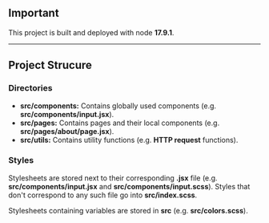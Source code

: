 ## Important
This project is built and deployed with node **17.9.1**.

-----

## Project Strucure

### Directories
- **src/components:** Contains globally used components (e.g. **src/components/input.jsx**).
- **src/pages:** Contains pages and their local components (e.g. **src/pages/about/page.jsx**).
- **src/utils:** Contains utility functions (e.g. **HTTP request** functions).

### Styles
Stylesheets are stored next to their corresponding **.jsx** file (e.g. **src/components/input.jsx**
and **src/components/input.scss**). Styles that don't correspond to any such file go into
**src/index.scss**.

Stylesheets containing variables are stored in **src** (e.g. **src/colors.scss**).
